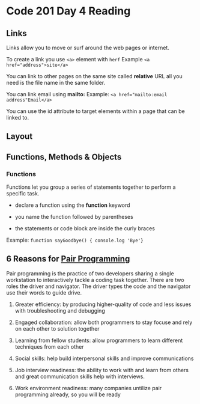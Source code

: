 # Code 201 Day 4 Reading

## Links

Links allow you to move or surf around the web pages or internet.

To create a link you use  `<a>` element with `herf` Example `<a href="address">site</a>`

You can link to other pages on the same site called **relative** URL all you need is the file name in the same folder.

You can link email using **mailto:** Example: `<a href="mailto:email address"Email</a>`

You can use the id attribute to target elements within a page that can be linked to.

## Layout


## Functions, Methods & Objects

### Functions

Functions let you group a series of statements together to perform a specific task.

- declare a function using the **function** keyword

- you name the function followed by parentheses

- the statements or code block are inside the curly braces

Example: `function sayGoodbye() { console.log 'Bye'}`

## 6 Reasons for [Pair Programming](https://www.codefellows.org/blog/6-reasons-for-pair-programming/)

Pair programming is the practice of two developers sharing a single workstation to interactively tackle a coding task together.
There are two roles the driver and navigator. The driver types the code and the navigator use their words to guide drive.

1. Greater efficiency: by producing higher-quality of code and less issues with troubleshooting and debugging 

2. Engaged collaboration: allow both programmers to stay focuse  and rely on each other to solution together

3. Learning from fellow students: allow programmers to learn different techniques from each other

4. Social skills: help build interpersonal skills and improve communications

5. Job interview readiness: the ability to work with and learn from others and great communication skills help with interviews.

6. Work environment readiness: many companies untilize pair programming already, so you will be ready



